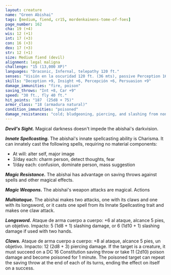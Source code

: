```yaml
---
layout: creature
name: "Green Abishai"
tags: [medium, fiend, cr15, mordenkainens-tome-of-foes]
page_number: 162
cha: 19 (+4)
wis: 12 (+1)
int: 17 (+3)
con: 16 (+3)
dex: 17 (+3)
str: 12 (+1)
size: Medium fiend (devil)
alignment: legal maligna
challenge: "15 (13,000 XP)"
languages: "Draconic, Infernal, telepathy 120 ft."
senses: "Visión en la oscuridad 120 ft. (36 mts), passive Perception 16"
skills: "Deception +9, Insight +6, Percepción +6, Persuasion +9"
damage_immunities: "fire, poison"
saving_throws: "Int +8, Car +9"
speed: "30 ft., fly 40 ft."
hit_points: "187  (25d8 + 75)"
armor_class: "18 (armadura natural)"
condition_immunities: "poisoned"
damage_resistances: "cold; bludgeoning, piercing, and slashing from nonmagical attacks that aren't silvered"
---
```


***Devil's Sight.*** Magical darkness doesn't impede the abishai's darkvision.

***Innate Spellcasting.*** The abishai's innate spellcasting ability is Charisma. It can innately cast the following spells, requiring no material components:
* At will: alter self, major image
* 3/day each: charm person, detect thoughts, fear
* 1/day each: confusion, dominate person, mass suggestion

***Magic Resistance.*** The abishai has advantage on saving throws against spells and other magical effects.

***Magic Weapons.*** The abishai's weapon attacks are magical. Actions

***Multiataque.*** The abishai makes two attacks, one with its claws and one with its longsword, or it casts one spell from its Innate Spellcasting trait and makes one claw attack.

***Longsword.*** Ataque de arma cuerpo a cuerpo: +6 al ataque, alcance 5 pies, un objetivo. Impacto: 5 (1d8 + 1) slashing damage, or 6 (1d10 + 1) slashing damage if used with two hands.

***Claws.*** Ataque de arma cuerpo a cuerpo: +8 al ataque, alcance 5 pies, un objetivo. Impacto: 12 (2d8 + 3) piercing damage. If the target is a creature, it must succeed on a DC 16 Constitution saving throw or take 11 (2d10) poison damage and become poisoned for 1 minute. The poisoned target can repeat the saving throw at the end of each of its turns, ending the effect on itself on a success.